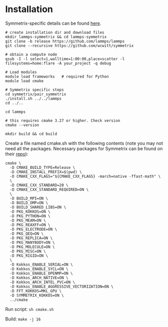 # Installation

Symmetrix-specific details can be found [here](https://github.com/wcwitt/symmetrix/tree/main/pair_symmetrix).

```
# create installation dir and download files
mkdir lammps-symmetrix && cd lammps-symmetrix
git clone -b release https://github.com/lammps/lammps
git clone --recursive https://github.com/wcwitt/symmetrix

# obtain a compute node 
qsub -I -l select=1,walltime=1:00:00,place=scatter -l filesystems=home:flare -A your_project -q debug

# Load modules
module load frameworks   # required for Python
module load cmake

# Symmetrix specific steps
cd symmetrix/pair_symmetrix
./install.sh ../../lammps
cd ../..

cd lammps

# this requires cmake 3.27 or higher. Check version
cmake --version

mkdir build && cd build
```

Create a file named cmake.sh with the following contents (note you may not need all the packages. Necessary packages for Symmetrix can be found on their [repo](https://github.com/wcwitt/symmetrix/tree/main/pair_symmetrix)):
```
cmake \
  -D CMAKE_BUILD_TYPE=Release \
  -D CMAKE_INSTALL_PREFIX=$(pwd) \
  -D CMAKE_CXX_FLAGS="${CMAKE_CXX_FLAGS} -march=native -ffast-math" \
  \
  -D CMAKE_CXX_STANDARD=20 \
  -D CMAKE_CXX_STANDARD_REQUIRED=ON \
  \
  -D BUILD_MPI=ON \
  -D BUILD_OMP=ON \
  -D BUILD_SHARED_LIBS=ON \
  -D PKG_KOKKOS=ON \
  -D PKG_PYTHON=ON \
  -D PKG_MEAM=ON \
  -D PKG_REAXFF=ON \
  -D PKG_ELECTRODE=ON \
  -D PKG_QEQ=ON \
  -D PKG_REPLICA=ON \
  -D PKG_MANYBODY=ON \
  -D PKG_MOLECULE=ON \
  -D PKG_MISC=ON \
  -D PKG_RIGID=ON \
  \
  -D Kokkos_ENABLE_SERIAL=ON \
  -D Kokkos_ENABLE_SYCL=ON \
  -D Kokkos_ENABLE_OPENMP=ON \
  -D Kokkos_ARCH_NATIVE=ON \
  -D Kokkos_ARCH_INTEL_PVC=ON \
  -D Kokkos_ENABLE_AGGRESSIVE_VECTORIZATION=ON \
  -D FFT_KOKKOS=MKL_GPU \
  -D SYMMETRIX_KOKKOS=ON \
  ../cmake
```

Run script:
`sh cmake.sh`

Build:
`make -j 16`

